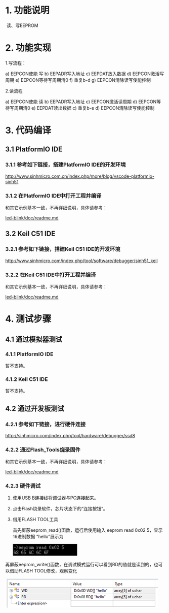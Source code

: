 # 1. 功能说明
​	读、写EEPROM

# 2. 功能实现

1.写流程： 

a)  EEPCON使能 写   b)  EEPADR写入地址   c) EEPDAT放入数据  d)  EEPCON激活写周期   e) EEPCON等待写周期清0    f) 重复b-d    g) EEPCON清除读写使能控制

2.读流程

a)  EEPCON使能 读   b)  EEPADR写入地址   c)  EEPCON激活读周期   d) EEPCON等待写周期清0    e) EEPDAT读出数据  c) 重复b-e  d) EEPCON清除读写使能控制

# 3. 代码编译

## 3.1 PlatformIO IDE

### 3.1.1 参考如下链接，搭建PlatformIO IDE的开发环境

http://www.sinhmicro.com.cn/index.php/more/blog/vscode-platformio-sinh51

### 3.1.2 在PlatformIO IDE中打开工程并编译

和其它示例基本一致，不再详细说明，具体请参考：

[led-blink/doc/readme.md](../../led-blink/doc/readme.md)

## 3.2 Keil C51 IDE

### 3.2.1 参考如下链接，搭建Keil C51 IDE的开发环境

http://www.sinhmicro.com/index.php/tool/software/debugger/sinh51_keil

### 3.2.2 在Keil C51 IDE中打开工程并编译

和其它示例基本一致，不再详细说明，具体请参考：

[led-blink/doc/readme.md](../../led-blink/doc/readme.md)

# 4. 测试步骤

## 4.1 通过模拟器测试
### 4.1.1 PlatformIO IDE

暂不支持。

### 4.1.2 Keil C51 IDE
暂不支持。

## 4.2 通过开发板测试

### 4.2.1 参考如下链接，进行硬件连接

http://sinhmicro.com/index.php/tool/hardware/debugger/ssd8

### 4.2.2 通过Flash_Tools烧录固件

和其它示例基本一致，不再详细说明，具体请参考：

[led-blink/doc/readme.md](../../led-blink/doc/readme.md)

### 4.2.3 硬件调试

1. 使用USB B连接线将调试器与PC连接起来。

2. 点击Flash烧录软件，芯片状态下的“连接按钮”。

3. 借用FLASH TOOL工具

   首先屏蔽eeprom_read()函数，运行后使用输入 eeprom read 0x02 5，显示16进制数据 “hello”展示为

   ![](./write.jpg)

​        再屏蔽eeprom_write()函数，在调试模式运行可以看到RD的值就是读到的，也可以借助FLASH TOOL修改，观察变化

![](./read.jpg)

